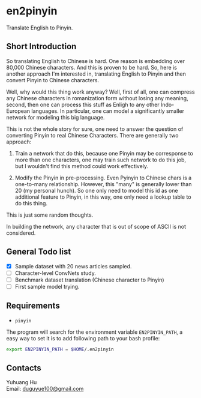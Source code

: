 # en2pinyin

Translate English to Pinyin.

## Short Introduction

So translating English to Chinese is hard. One reason is embedding over 80,000 Chinese characters. And this is proven to be hard. So, here is another approach I'm interested in, translating English to Pinyin and then convert Pinyin to Chinese characters.

Well, why would this thing work anyway? Well, first of all, one can compress any Chinese characters in romanization form without losing any meaning, second, then one can process this stuff as Enligh to any other Indo-European languages. In particular, one can model a significantly smaller network for modeling this big language.

This is not the whole story for sure, one need to answer the question of converting Pinyin to real Chinese Characters. There are generally two approach:

1. Train a network that do this, because one Pinyin may be corresponse to more than one characters, one may train such network to do this job, but I wouldn't find this method could work effectively.

2. Modify the Pinyin in pre-processing. Even Pyinyin to Chinese chars is a one-to-many relationship. However, this "many" is generally lower than 20 (my personal hunch). So one only need to model this id as one additional feature to Pinyin, in this way, one only need a lookup table to do this thing.

This is just some random thoughts.

In building the network, any character that is out of scope of ASCII is not considered.

## General Todo list

+ [x] Sample dataset with 20 news articles sampled.
+ [ ] Character-level ConvNets study.
+ [ ] Benchmark dataset translation (Chinese character to Pinyin)
+ [ ] First sample model trying.

## Requirements

+ `pinyin`

The program will search for the environment variable `EN2PINYIN_PATH`, a easy way to set it is to add following path to your bash profile:

```bash
export EN2PINYIN_PATH = $HOME/.en2pinyin
```

## Contacts

Yuhuang Hu  
Email: duguyue100@gmail.com
